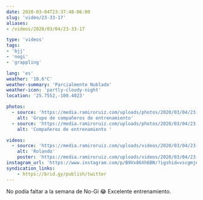 ```yaml
---
date: 2020-03-04T23:37:48-06:00
slug: 'video/23-33-17'
aliases:
- /videos/2020/03/04/23-33-17

type: 'videos' 
tags:
- 'bjj'
- 'nogi'
- 'grappling'

lang: 'es'
weather: '18.6°C'
weather-summary: 'Parcialmente Nublado'
weather-icon: 'partly-cloudy-night'
location: '25.7552,-100.4023'

photos:
  - source: 'https://media.ramiroruiz.com/uploads/photos/2020/03/04/23-32-37/grupo-de-compa%C3%B1eros-de-entrenamiento.jpg'
    alt: 'Grupo de compañeros de entrenamiento'
  - source: 'https://media.ramiroruiz.com/uploads/photos/2020/03/04/23-32-55/compa%C3%B1eros-de-entrenamiento-.jpg'
    alt: 'Compañeros de entrenamiento '

videos:
  - source: 'https://media.ramiroruiz.com/uploads/videos/2020/03/04/23-33-17/rolando.mp4'
    alt: 'Rolando'
    poster: 'https://media.ramiroruiz.com/uploads/videos/2020/03/04/23-33-17/poster.jpg'
instagram_url: 'https://www.instagram.com/p/B9Vx86Xh6BN/?igshid=vscgmjny51hd'
syndication_links:
    - https://brid.gy/publish/twitter
---
```

No podía faltar a la semana de No-Gi 😂
Excelente entrenamiento. 

  